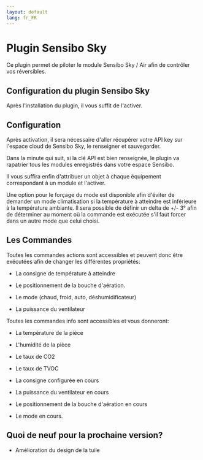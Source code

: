 ```yaml
---
layout: default
lang: fr_FR
---
```


# Plugin Sensibo Sky

Ce plugin permet de piloter le module Sensibo Sky / Air afin de contrôler vos réversibles.

## Configuration du plugin Sensibo Sky


Après l'installation du plugin, il vous suffit de l'activer.


## Configuration

Après activation, il sera nécessaire d'aller récupérer votre API key sur l'espace cloud de Sensibo Sky, le renseigner et sauvegarder.

Dans la minute qui suit, si la clé API est bien renseignée, le plugin va rapatrier tous les modules enregistrés dans votre espace Sensibo.

Il vous suffira enfin d'attribuer un objet à chaque équipement correspondant à un module et l'activer.

Une option pour le forçage du mode est disponible afin d'éviter de demander un mode climatisation si la température à atteindre est inférieure à la température ambiante. Il sera possible de définir un delta de +/- 3° afin de déterminer au moment où la commande est exécutée s'il faut forcer dans un autre mode que celui choisi.


## Les Commandes

Toutes les commandes actions sont accessibles et peuvent donc être exécutées afin de changer les différentes propriétés:

-   La consigne de température à atteindre

-   Le positionnement de la bouche d'aération.

-   Le mode (chaud, froid, auto, déshumidificateur)

-   La puissance du ventilateur

Toutes les commandes info sont accessibles et vous donneront:

-   La température de la pièce

-   L'humidité de la pièce

-   Le taux de CO2

-   Le taux de TVOC

-   La consigne configurée en cours

-   La puissance du ventilateur en cours

-   Le positionnement de la bouche d'aération en cours

-   Le mode en cours.


## Quoi de neuf pour la prochaine version?

- Amélioration du design de la tuile 